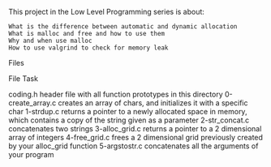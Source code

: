This project in the Low Level Programming series is about:

    What is the difference between automatic and dynamic allocation
    What is malloc and free and how to use them
    Why and when use malloc
    How to use valgrind to check for memory leak


Files


File                  	Task


coding.h 	header file with all function prototypes in this directory
0-create_array.c 	creates an array of chars, and initializes it with a specific char
1-strdup.c 	returns a pointer to a newly allocated space in memory, which contains a copy of the string given as a parameter
2-str_concat.c 	concatenates two strings
3-alloc_grid.c 	returns a pointer to a 2 dimensional array of integers
4-free_grid.c 	frees a 2 dimensional grid previously created by your alloc_grid function
5-argstostr.c 	concatenates all the arguments of your program
